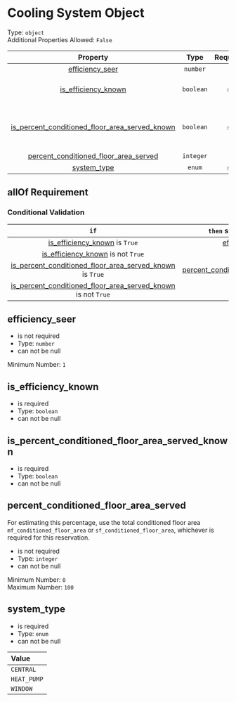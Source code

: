 
Cooling System Object
=====================
  
Type: `object`  
Additional Properties Allowed: `False`  
  

|Property|Type|Required|Format|Title|
| :---: | :---: | :---: | :---: | :---: |
|[efficiency_seer](#efficiency_seer)|`number`||||
|[is_efficiency_known](#is_efficiency_known)|`boolean`|:white_check_mark:||Is efficiency known|
|[is_percent_conditioned_floor_area_served_known](#is_percent_conditioned_floor_area_served_known)|`boolean`|:white_check_mark:||Is percent conditioned floor area served known|
|[percent_conditioned_floor_area_served](#percent_conditioned_floor_area_served)|`integer`||||
|[system_type](#system_type)|`enum`|:white_check_mark:|||
  

## allOf Requirement
  

### Conditional Validation
  

|`if`|`then` should be present|should `not` be present|comment|
| :---: | :---: | :---: | :---: |
|[is_efficiency_known](#is_efficiency_known) is `True`|[efficiency_seer](#efficiency_seer)|||
|[is_efficiency_known](#is_efficiency_known) is not `True`||[efficiency_seer](#efficiency_seer)||
|[is_percent_conditioned_floor_area_served_known](#is_percent_conditioned_floor_area_served_known) is `True`|[percent_conditioned_floor_area_served](#percent_conditioned_floor_area_served)|||
|[is_percent_conditioned_floor_area_served_known](#is_percent_conditioned_floor_area_served_known) is not `True`||[percent_conditioned_floor_area_served](#percent_conditioned_floor_area_served)||

## efficiency_seer
  
  
  

- is not required
- Type: `number`
- can not be null
  
Minimum Number: `1`
## is_efficiency_known
  
  
  

- is required
- Type: `boolean`
- can not be null

## is_percent_conditioned_floor_area_served_known
  
  
  

- is required
- Type: `boolean`
- can not be null

## percent_conditioned_floor_area_served
  
For estimating this percentage, use the total conditioned floor area `mf_conditioned_floor_area` or `sf_conditioned_floor_area`, whichever is required for this reservation.  
  

- is not required
- Type: `integer`
- can not be null
  
Minimum Number: `0`  
Maximum Number: `100`
## system_type
  
  
  

- is required
- Type: `enum`
- can not be null
  

|Value|
| :--- |
|`CENTRAL`|
|`HEAT_PUMP`|
|`WINDOW`|
